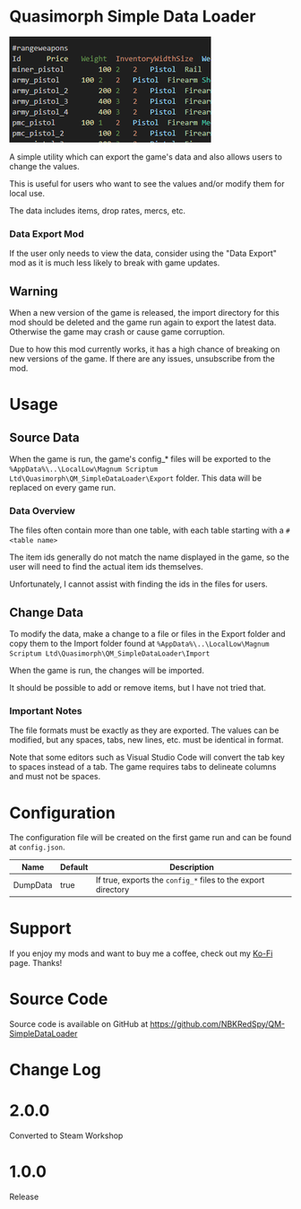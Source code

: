 # Quasimorph Simple Data Loader

![thumbnail icon](media/thumbnail.png)

A simple utility which can export the game's data and also allows users to change the values.

This is useful for users who want to see the values and/or modify them for local use.

The data includes items, drop rates, mercs, etc.

### Data Export Mod
If the user only needs to view the data, consider using the "Data Export" mod as it is much less likely to break with game updates.

## Warning

When a new version of the game is released, the import directory for this mod should be deleted and the game run again to export the latest data. 
Otherwise the game may crash or cause game corruption.

Due to how this mod currently works, it has a high chance of breaking on new versions of the game. If there are any issues, unsubscribe from the mod.


# Usage

## Source Data

When the game is run, the game's config_* files will be exported to the `%AppData%\..\LocalLow\Magnum Scriptum Ltd\Quasimorph\QM_SimpleDataLoader\Export` folder.
This data will be replaced on every game run.

### Data Overview
The files often contain more than one table, with each table starting with a `#<table name>`

The item ids generally do not match the name displayed in the game, so the user will need to find the actual item ids themselves.  

Unfortunately, I cannot assist with finding the ids in the files for users.


## Change Data

To modify the data, make a change to a file or files in the Export folder and copy them to the Import folder found at `%AppData%\..\LocalLow\Magnum Scriptum Ltd\Quasimorph\QM_SimpleDataLoader\Import`

When the game is run, the changes will be imported.

It should be possible to add or remove items, but I have not tried that.  

### Important Notes

The file formats must be exactly as they are exported. The values can be modified, but any spaces, tabs, new lines, etc. must be identical in format.

Note that some editors such as Visual Studio Code will convert the tab key to spaces instead of a tab.  The game requires tabs to delineate columns and must not be spaces.

# Configuration

The configuration file will be created on the first game run and can be found at `config.json`.

|Name|Default|Description|
|--|--|--|
|DumpData|true|If true, exports the `config_*` files to the export directory|

# Support
If you enjoy my mods and want to buy me a coffee, check out my [Ko-Fi](https://ko-fi.com/nbkredspy71915) page.
Thanks!

# Source Code
Source code is available on GitHub at https://github.com/NBKRedSpy/QM-SimpleDataLoader

# Change Log

# 2.0.0
Converted to Steam Workshop

# 1.0.0
Release